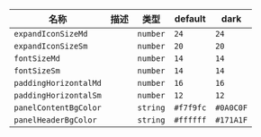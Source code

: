 | 名称 | 描述 | 类型 | default | dark |
|---|---|---|---|---|
| `expandIconSizeMd` |  | `number` | `24` | `24` |
| `expandIconSizeSm` |  | `number` | `20` | `20` |
| `fontSizeMd` |  | `number` | `14` | `14` |
| `fontSizeSm` |  | `number` | `14` | `14` |
| `paddingHorizontalMd` |  | `number` | `16` | `16` |
| `paddingHorizontalSm` |  | `number` | `12` | `12` |
| `panelContentBgColor` |  | `string` | `#f7f9fc` | `#0A0C0F` |
| `panelHeaderBgColor` |  | `string` | `#ffffff` | `#171A1F` |
